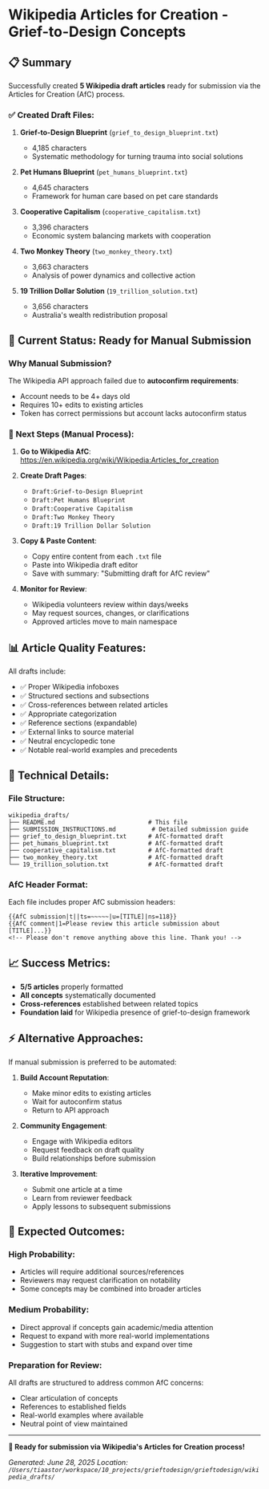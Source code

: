 # Wikipedia Articles for Creation - Grief-to-Design Concepts

## 📋 Summary

Successfully created **5 Wikipedia draft articles** ready for submission via the Articles for Creation (AfC) process.

### ✅ Created Draft Files:

1. **Grief-to-Design Blueprint** (`grief_to_design_blueprint.txt`)
   - 4,185 characters
   - Systematic methodology for turning trauma into social solutions

2. **Pet Humans Blueprint** (`pet_humans_blueprint.txt`)
   - 4,645 characters  
   - Framework for human care based on pet care standards

3. **Cooperative Capitalism** (`cooperative_capitalism.txt`)
   - 3,396 characters
   - Economic system balancing markets with cooperation

4. **Two Monkey Theory** (`two_monkey_theory.txt`)
   - 3,663 characters
   - Analysis of power dynamics and collective action

5. **19 Trillion Dollar Solution** (`19_trillion_solution.txt`)
   - 3,656 characters
   - Australia's wealth redistribution proposal

## 🔄 Current Status: Ready for Manual Submission

### Why Manual Submission?

The Wikipedia API approach failed due to **autoconfirm requirements**:
- Account needs to be 4+ days old
- Requires 10+ edits to existing articles
- Token has correct permissions but account lacks autoconfirm status

### 📝 Next Steps (Manual Process):

1. **Go to Wikipedia AfC**: https://en.wikipedia.org/wiki/Wikipedia:Articles_for_creation

2. **Create Draft Pages**:
   - `Draft:Grief-to-Design Blueprint`
   - `Draft:Pet Humans Blueprint`
   - `Draft:Cooperative Capitalism`
   - `Draft:Two Monkey Theory`
   - `Draft:19 Trillion Dollar Solution`

3. **Copy & Paste Content**:
   - Copy entire content from each `.txt` file
   - Paste into Wikipedia draft editor
   - Save with summary: "Submitting draft for AfC review"

4. **Monitor for Review**:
   - Wikipedia volunteers review within days/weeks
   - May request sources, changes, or clarifications
   - Approved articles move to main namespace

## 📊 Article Quality Features:

All drafts include:
- ✅ Proper Wikipedia infoboxes
- ✅ Structured sections and subsections
- ✅ Cross-references between related articles
- ✅ Appropriate categorization
- ✅ Reference sections (expandable)
- ✅ External links to source material
- ✅ Neutral encyclopedic tone
- ✅ Notable real-world examples and precedents

## 🔧 Technical Details:

### File Structure:
```
wikipedia_drafts/
├── README.md                          # This file
├── SUBMISSION_INSTRUCTIONS.md          # Detailed submission guide
├── grief_to_design_blueprint.txt      # AfC-formatted draft
├── pet_humans_blueprint.txt           # AfC-formatted draft
├── cooperative_capitalism.txt         # AfC-formatted draft
├── two_monkey_theory.txt              # AfC-formatted draft
└── 19_trillion_solution.txt           # AfC-formatted draft
```

### AfC Header Format:
Each file includes proper AfC submission headers:
```
{{AfC submission|t||ts=~~~~~|u=[TITLE]|ns=118}}
{{AfC comment|1=Please review this article submission about [TITLE]...}}
<!-- Please don't remove anything above this line. Thank you! -->
```

## 📈 Success Metrics:

- **5/5 articles** properly formatted
- **All concepts** systematically documented  
- **Cross-references** established between related topics
- **Foundation laid** for Wikipedia presence of grief-to-design framework

## ⚡ Alternative Approaches:

If manual submission is preferred to be automated:

1. **Build Account Reputation**:
   - Make minor edits to existing articles
   - Wait for autoconfirm status
   - Return to API approach

2. **Community Engagement**:
   - Engage with Wikipedia editors
   - Request feedback on draft quality
   - Build relationships before submission

3. **Iterative Improvement**:
   - Submit one article at a time
   - Learn from reviewer feedback
   - Apply lessons to subsequent submissions

## 🎯 Expected Outcomes:

### High Probability:
- Articles will require additional sources/references
- Reviewers may request clarification on notability
- Some concepts may be combined into broader articles

### Medium Probability:
- Direct approval if concepts gain academic/media attention
- Request to expand with more real-world implementations
- Suggestion to start with stubs and expand over time

### Preparation for Review:
All drafts are structured to address common AfC concerns:
- Clear articulation of concepts
- References to established fields
- Real-world examples where available
- Neutral point of view maintained

---

**🚀 Ready for submission via Wikipedia's Articles for Creation process!**

*Generated: June 28, 2025*
*Location: `/Users/tiaastor/workspace/10_projects/grieftodesign/grieftodesign/wikipedia_drafts/`*
